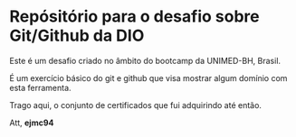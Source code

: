 # Repósitório para o desafio sobre Git/Github da DIO
Este é um desafio criado no âmbito do bootcamp da UNIMED-BH, Brasil. 

É um exercício básico do git e github que visa mostrar algum domínio com esta ferramenta.

Trago aqui, o conjunto de certificados que fui adquirindo até então.

Att,
**ejmc94**
